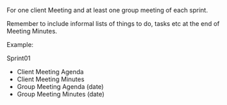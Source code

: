 For one client Meeting and at least one group meeting of each sprint.

Remember to include informal lists of things to do, tasks etc at the end of Meeting Minutes.

Example:

Sprint01
- Client Meeting Agenda
- Client Meeting Minutes
- Group Meeting Agenda (date)
- Group Meeting Minutes (date)
